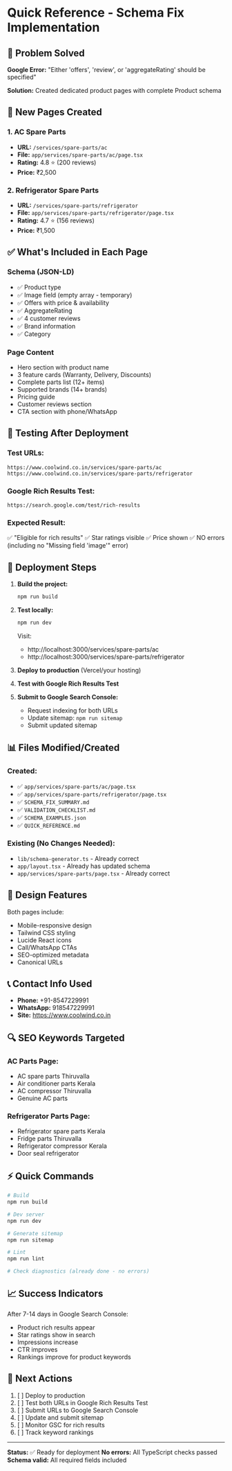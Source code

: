 # Quick Reference - Schema Fix Implementation

## 🎯 Problem Solved
**Google Error:** "Either 'offers', 'review', or 'aggregateRating' should be specified"

**Solution:** Created dedicated product pages with complete Product schema

## 📍 New Pages Created

### 1. AC Spare Parts
- **URL:** `/services/spare-parts/ac`
- **File:** `app/services/spare-parts/ac/page.tsx`
- **Rating:** 4.8 ⭐ (200 reviews)
- **Price:** ₹2,500

### 2. Refrigerator Spare Parts
- **URL:** `/services/spare-parts/refrigerator`
- **File:** `app/services/spare-parts/refrigerator/page.tsx`
- **Rating:** 4.7 ⭐ (156 reviews)
- **Price:** ₹1,500

## ✅ What's Included in Each Page

### Schema (JSON-LD)
- ✅ Product type
- ✅ Image field (empty array - temporary)
- ✅ Offers with price & availability
- ✅ AggregateRating
- ✅ 4 customer reviews
- ✅ Brand information
- ✅ Category

### Page Content
- Hero section with product name
- 3 feature cards (Warranty, Delivery, Discounts)
- Complete parts list (12+ items)
- Supported brands (14+ brands)
- Pricing guide
- Customer reviews section
- CTA section with phone/WhatsApp

## 🧪 Testing After Deployment

### Test URLs:
```
https://www.coolwind.co.in/services/spare-parts/ac
https://www.coolwind.co.in/services/spare-parts/refrigerator
```

### Google Rich Results Test:
```
https://search.google.com/test/rich-results
```

### Expected Result:
✅ "Eligible for rich results"
✅ Star ratings visible
✅ Price shown
✅ NO errors (including no "Missing field 'image'" error)

## 🚀 Deployment Steps

1. **Build the project:**
   ```bash
   npm run build
   ```

2. **Test locally:**
   ```bash
   npm run dev
   ```
   Visit:
   - http://localhost:3000/services/spare-parts/ac
   - http://localhost:3000/services/spare-parts/refrigerator

3. **Deploy to production** (Vercel/your hosting)

4. **Test with Google Rich Results Test**

5. **Submit to Google Search Console:**
   - Request indexing for both URLs
   - Update sitemap: `npm run sitemap`
   - Submit updated sitemap

## 📊 Files Modified/Created

### Created:
- ✅ `app/services/spare-parts/ac/page.tsx`
- ✅ `app/services/spare-parts/refrigerator/page.tsx`
- ✅ `SCHEMA_FIX_SUMMARY.md`
- ✅ `VALIDATION_CHECKLIST.md`
- ✅ `SCHEMA_EXAMPLES.json`
- ✅ `QUICK_REFERENCE.md`

### Existing (No Changes Needed):
- `lib/schema-generator.ts` - Already correct
- `app/layout.tsx` - Already has updated schema
- `app/services/spare-parts/page.tsx` - Already correct

## 🎨 Design Features

Both pages include:
- Mobile-responsive design
- Tailwind CSS styling
- Lucide React icons
- Call/WhatsApp CTAs
- SEO-optimized metadata
- Canonical URLs

## 📞 Contact Info Used

- **Phone:** +91-8547229991
- **WhatsApp:** 918547229991
- **Site:** https://www.coolwind.co.in

## 🔍 SEO Keywords Targeted

### AC Parts Page:
- AC spare parts Thiruvalla
- Air conditioner parts Kerala
- AC compressor Thiruvalla
- Genuine AC parts

### Refrigerator Parts Page:
- Refrigerator spare parts Kerala
- Fridge parts Thiruvalla
- Refrigerator compressor Kerala
- Door seal refrigerator

## ⚡ Quick Commands

```bash
# Build
npm run build

# Dev server
npm run dev

# Generate sitemap
npm run sitemap

# Lint
npm run lint

# Check diagnostics (already done - no errors)
```

## 📈 Success Indicators

After 7-14 days in Google Search Console:
- Product rich results appear
- Star ratings show in search
- Impressions increase
- CTR improves
- Rankings improve for product keywords

## 🎯 Next Actions

1. [ ] Deploy to production
2. [ ] Test both URLs in Google Rich Results Test
3. [ ] Submit URLs to Google Search Console
4. [ ] Update and submit sitemap
5. [ ] Monitor GSC for rich results
6. [ ] Track keyword rankings

---

**Status:** ✅ Ready for deployment
**No errors:** All TypeScript checks passed
**Schema valid:** All required fields included
